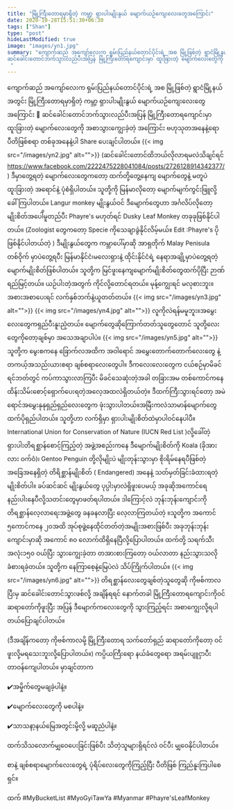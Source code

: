 ```yaml
---
title: "မြို့ကြီးတောရမှာရှိတဲ့ ကမ္ဘာ့ ရှားပါးမျိုးနွယ် မျောက်ယဉ်ကျေးလေးတွေအကြောင်း"
date: 2020-10-28T15:51:30+06:30
tags: ["Shan"]
type: "post"
hideLastModified: true
image: "images/yn1.jpg" 
summary: "ကျောက်ဆည် အကျော်လေးက ရှမ်းပြည်နယ်တောင်ပိုင်းရဲ့ အစ မြို့ဖြစ်တဲ့ ရွာငံမြို့နယ် အတွင်း မြို့ကြီးတောရမှာရှိတဲ့ ကမ္ဘာ့ ရှားပါးမျိုးနွယ် မျောက်ယဉ်ကျေးလေးတွေအကြောင်း 🥰
ဆင်ခေါင်းတောင်ဘက်သွားလည်ပီးအပြန် မြို့ကြီးတောရကျောင်းမှာ ထူးခြားတဲ့ မျောက်လေးတွေကို အစာသွားကျွေးခဲ့တဲ့ အကြောင်း ဗဟုသုတအနေနဲ့ရော ပီတိဖြစ်စရာ တစ်ခုအနေနဲ့ပါ Share ပေးချင်ပါတယ်။
 "
---
```


ကျောက်ဆည် အကျော်လေးက ရှမ်းပြည်နယ်တောင်ပိုင်းရဲ့ အစ မြို့ဖြစ်တဲ့ ရွာငံမြို့နယ် အတွင်း မြို့ကြီးတောရမှာရှိတဲ့ ကမ္ဘာ့ ရှားပါးမျိုးနွယ် မျောက်ယဉ်ကျေးလေးတွေအကြောင်း 🥰
ဆင်ခေါင်းတောင်ဘက်သွားလည်ပီးအပြန် မြို့ကြီးတောရကျောင်းမှာ ထူးခြားတဲ့ မျောက်လေးတွေကို အစာသွားကျွေးခဲ့တဲ့ အကြောင်း ဗဟုသုတအနေနဲ့ရော ပီတိဖြစ်စရာ တစ်ခုအနေနဲ့ပါ Share ပေးချင်ပါတယ်။
{{< img src="/images/yn2.jpg" alt="">}}
(ဆင်ခေါင်းတောင်ထိဘယ်လိုလာရမလဲသိချင်ရင် 
https://www.facebook.com/2222475228041084/posts/2726128914342377/ )
ဒီမှာတွေ့ရတဲ့ မျောက်လေးတွေကတော့ ထက်တို့တွေ့နေကျ မျောက်တွေနဲ့ မတူပဲ ထူးခြားတဲ့ အရောင်နဲ့ ပုံစံရှိပါတယ်။
သူတို့ကို မြန်မာလိုတော့ မျောက်မျက်ကွင်းဖြူလို့ ခေါ်ကြပါတယ်။ Langur monkey မျိုးနွယ်ဝင် ဒီမျောက်တွေဟာ အင်္ဂလိပ်လိုတော့ မျိုးစိတ်အပေါိမူတည်ပီး Phayre's မဟုတ်ရင် Dusky Leaf Monkey တခုခုဖြစ်နိုင်ပါတယ်။ (Zoologist တွေကတော့ Specie ကိုသေချာခွဲနိုင်လိမ့်မယ်။ Edit :Phayre's ပိုဖြစ်နိုင်ပါတယ်တဲ့  ) 
ဒီမျိုးနွယ်တွေက ကမ္ဘာပေါ်မှာဆို အာရှတိုက် Malay Penisula တစ်ဝိုက် မှာပဲတွေ့ရပီး မြန်မာနိုင်ငံ၊မလေးရှားနဲ့ ထိုင်းနိုင်ငံရဲ့ နေရာအချို့မှာပဲတွေ့ရတဲ့ မျောက်မျိုးစိတ်ဖြစ်ပါတယ်။
သူတို့က မြင်ဖူးနေကျမျောက်မျိုးစိတ်တွေထက်ပိုပြီး ဉာဏ်ရည်မြင့်တယ်။ ယဉ်ပါးတဲ့အတွက် ကိုင်လို့တောင်ရတယ်။ မုန့်ကျွေးရင် မလုစားဘူး။အစားအစာပေးရင် လက်နှစ်ဘက်နဲ့ယူတတ်တယ်။ 
{{< img src="/images/yn3.jpg" alt="">}}
{{< img src="/images/yn4.jpg" alt="">}}
လူကိုလဲရန်မမူဘူး။အမွှေးလေးတွေကရှည်ပီးနူးညံ့တယ်။ မျောက်တွေဆိုကြောက်တတ်သူတွေတောင် သူတို့လေးတွေကိုတော့ချစ်မှာ အသေအချာပါပဲ။
{{< img src="/images/yn5.jpg" alt="">}}
သူတို့က မွေးစကနေ ခြောက်လအထိက အဝါရောင် အမွှေးတောက်တောက်လေးတွေ နဲ့ တကယ့်အသည်းယားစရာ ချစ်စရာလေးတွေပါ။ ဒီကလေးလေးတွေက ငယ်စဉ်မှာမိခင်ရင်ဘတ်တွင် ကပ်ကာသွားလာကြပီး မိခင်သေဆုံးတဲ့အခါ တခြားအမ တစ်ကောင်ကနေ ထိန်းသိမ်းစောင့်ရှောက်ပေးရတဲ့အလေ့အထလဲရှိတယ်တဲ့။ ဒီထက်ကြီးသွားရင်တော့ အမဲရောင်အမွှေးနုနုရှည်ရှည်လေးတွေက ဖုံးသွားပါတယ်။အမြီးကလဲသာမာန်မျောက်တွေထက်ပိုရှည်ပါတယ်။
သူတို့ဟာ လက်ရှိမှာ ရှားပါးမျိုးစိတ်ထဲမှာပါဝင်နေပါပီ။ International Union for Conservation of Nature (IUCN Red List )လို့ခေါ်တဲ့ ရှားပါးတိရစ္ဆာန်စောင့်ကြည့်တဲ့ အဖွဲ့အစည်းကနေ ဒီမျောက်မျိုးစိတ်ကို Koala (ခိုအားလား ဝက်ဝံ)၊ Gentoo Penguin တို့လိုမျိုးပဲ မျိုးတုန်းသွားမှာ စိုးရိမ်နေရပီဖြစ်တဲ့ အခြေအနေရှိတဲ့ တိရိစ္ဆာန်မျိုးစိတ် ( Endangered) အနေနဲ့ သတ်မှတ်ခြင်းခံထားရတဲ့ မျိုးစိတ်ပါ။ ခပ်ဆင်ဆင် မျိုးနွယ်တွေ ပုပ္ပါးမှာလဲရှိဖူးပေမယ့် အခုဆိုအကောင်ရေနည်းပါးနေပီလို့သတင်းတွေမှာဖတ်ရပါတယ်။
ဒါကြောင့်လဲ ဘုန်းဘုန်းကျောင်းကို တိရစ္ဆာန်လေ့လာရေးအဖွဲ့တွေ ခနခနလာပြီး လေ့လာကြတယ်တဲ့ ။သူတို့က အကောင် ၅ကောင်ကနေ ၂၀အထိ အုပ်စုဖွဲ့နေထိုင်တတ်တဲ့အမျိုးအစားဖြစ်ပီး အခုဘုန်းဘုန်းကျောင်းမှာဆို အကောင် ၈၀ လောက်ထိရှိနေပြီလို့ပြောပါတယ်။
ထက်တို့ သရက်သီးအလုံး၁၅၀ ဝယ်ပြီး
သွားကျွေးခဲ့တာ တအားစားကြတော့ ဝယ်လာတာ နည်းသွားသလိုခံစားရခဲ့တယ်။ သူတို့က နေကြာစေ့နဲ့မြေပဲလဲ သိပ်ကြိုက်ပါတယ်။
{{< img src="/images/yn6.jpg" alt="">}}
တိရစ္ဆာန်လေးတွေချစ်တဲ့သူတွေဆို ကိုဗစ်ကာလပြီးမှ ဆင်ခေါင်းတောင်သွားဖစ်လို့ အချိန်ရရင် နောက်တခါ မြို့ကြီးတောရကျောင်းကိုဝင် ဆရာတော်ကိုဖူးပြီး အပြန် ဒီမျောက်ကလေးတွေကို သွားကြည့်ရင်း အစာကျွေးလို့ရပါတယ်ပြောချင်ပါတယ်။

(ဒီအချိန်ကတော့ ကိုဗစ်ကာလမို့ မြို့ကြီးတောရ သက်တော်ရှည် ဆရာတော်ကိုတော့ ဝင်ဖူးလို့မရသေးဘူးလို့ပြောပါတယ်။)
ကပ္ပိယကြီးရော နယ်ခံတွေရော အရမ်းပျူငှာပီး တာဝန်ကျေပါတယ်။
မှာချင်တာက 

✔️အမှိုက်တွေမချခဲ့ပါနဲ့။

✔️မျောက်လေးတွေကို မစပါနဲ့။

✔️သာသနာ့နယ်မြေအတွင်းမို့လို့ မဆူညံပါနဲ့။


ထက်သိသလောက်မျှဝေပေးခြင်းဖြစ်ပီး သိတဲ့သူများရှိရင်လဲ ဝင်ပီး မျှဝေနိုင်ပါတယ်။

စာနဲ့ ချစ်စရာမျောက်လေးတွေရဲ့ ပုံရိပ်လေးတွေကိုကြည့်ပြီး ပီတိဖြစ် ကြည်နူးကြပါစေရှင်။


ထက်
#MyBucketList
#MyoGyiTawYa
#Myanmar
#Phayre'sLeafMonkey